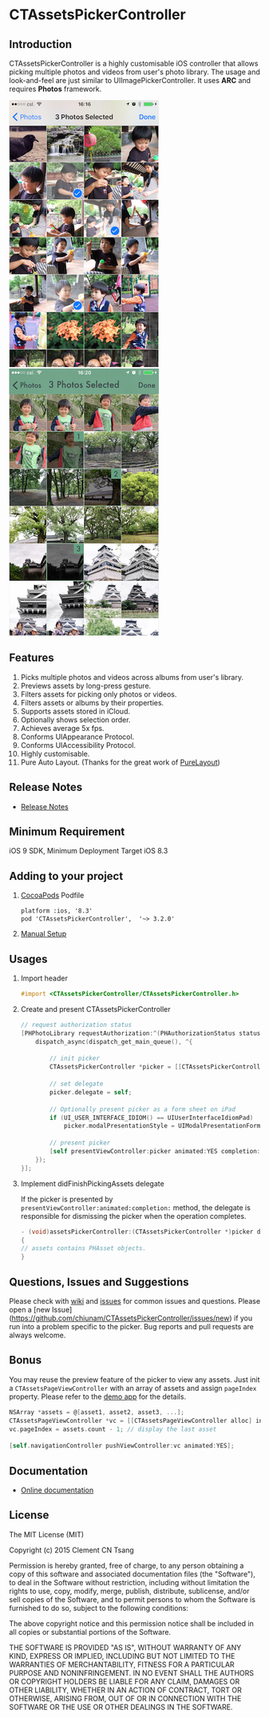 # CTAssetsPickerController

## Introduction

CTAssetsPickerController is a highly customisable iOS controller that allows picking multiple photos and videos from user's photo library. The usage and look-and-feel are just similar to UIImagePickerController. It uses **ARC** and requires **Photos** framework.

![Screenshot](Screenshot.png "Screenshot")
![Screenshot 2](Screenshot-2.png "Screenshot 2")

## Features
1. Picks multiple photos and videos across albums from user's library.
2. Previews assets by long-press gesture.
3. Filters assets for picking only photos or videos.
4. Filters assets or albums by their properties.
5. Supports assets stored in iCloud. 
6. Optionally shows selection order.
7. Achieves average 5x fps.
8. Conforms UIAppearance Protocol.
9. Conforms UIAccessibility Protocol.
10. Highly customisable.
11. Pure Auto Layout. (Thanks for the great work of [PureLayout](https://github.com/smileyborg/PureLayout))

## Release Notes
* [Release Notes](https://github.com/chiunam/CTAssetsPickerController/releases)

## Minimum Requirement
iOS 9 SDK, Minimum Deployment Target iOS 8.3

## Adding to your project
    	
1. [CocoaPods](http://cocoapods.org) Podfile

    ````
    platform :ios, '8.3'
    pod 'CTAssetsPickerController',  '~> 3.2.0'
    ````
    	
2. [Manual Setup](https://github.com/chiunam/CTAssetsPickerController/wiki/Manual-Setup-(v3))


## Usages

1. Import header

    ```` objective-c
    #import <CTAssetsPickerController/CTAssetsPickerController.h>
    ````

2. Create and present CTAssetsPickerController

    ```` objective-c
    // request authorization status
    [PHPhotoLibrary requestAuthorization:^(PHAuthorizationStatus status){
        dispatch_async(dispatch_get_main_queue(), ^{
            
            // init picker
            CTAssetsPickerController *picker = [[CTAssetsPickerController alloc] init];
        
            // set delegate
            picker.delegate = self;
            
            // Optionally present picker as a form sheet on iPad
            if (UI_USER_INTERFACE_IDIOM() == UIUserInterfaceIdiomPad)
                picker.modalPresentationStyle = UIModalPresentationFormSheet;
            
            // present picker
            [self presentViewController:picker animated:YES completion:nil];
        });
    }];
    ````

3. Implement didFinishPickingAssets delegate

    If the picker is presented by `presentViewController:animated:completion:` method, the delegate is responsible for dismissing the picker when the operation completes.

    ```` objective-c
    - (void)assetsPickerController:(CTAssetsPickerController *)picker didFinishPickingAssets:(NSArray *)assets
    {
    // assets contains PHAsset objects.
    }
    ````

## Questions, Issues and Suggestions

Please check with [wiki](https://github.com/chiunam/CTAssetsPickerController/wiki/) and [issues](https://github.com/chiunam/CTAssetsPickerController/issues) for common issues and questions. Please open a [new Issue] (https://github.com/chiunam/CTAssetsPickerController/issues/new) if you run into a problem specific to the picker. Bug reports and pull requests are always welcome.

## Bonus

You may reuse the preview feature of the picker to view any assets. Just init a `CTAssetsPageViewController` with an array of assets and assign `pageIndex` property. Please refer to the [demo app](https://github.com/chiunam/CTAssetsPickerController/wiki/Running-demo-app) for the details.

```` objective-c
NSArray *assets = @[asset1, asset2, asset3, ...];
CTAssetsPageViewController *vc = [[CTAssetsPageViewController alloc] initWithAssets:assets];
vc.pageIndex = assets.count - 1; // display the last asset 

[self.navigationController pushViewController:vc animated:YES];
````    

## Documentation
* [Online documentation](http://cocoadocs.org/docsets/CTAssetsPickerController/)


## License

 The MIT License (MIT)

 Copyright (c) 2015 Clement CN Tsang

 Permission is hereby granted, free of charge, to any person obtaining a copy
 of this software and associated documentation files (the "Software"), to deal
 in the Software without restriction, including without limitation the rights
 to use, copy, modify, merge, publish, distribute, sublicense, and/or sell
 copies of the Software, and to permit persons to whom the Software is
 furnished to do so, subject to the following conditions:

 The above copyright notice and this permission notice shall be included in
 all copies or substantial portions of the Software.

 THE SOFTWARE IS PROVIDED "AS IS", WITHOUT WARRANTY OF ANY KIND, EXPRESS OR
 IMPLIED, INCLUDING BUT NOT LIMITED TO THE WARRANTIES OF MERCHANTABILITY,
 FITNESS FOR A PARTICULAR PURPOSE AND NONINFRINGEMENT. IN NO EVENT SHALL THE
 AUTHORS OR COPYRIGHT HOLDERS BE LIABLE FOR ANY CLAIM, DAMAGES OR OTHER
 LIABILITY, WHETHER IN AN ACTION OF CONTRACT, TORT OR OTHERWISE, ARISING FROM,
 OUT OF OR IN CONNECTION WITH THE SOFTWARE OR THE USE OR OTHER DEALINGS IN
 THE SOFTWARE.
